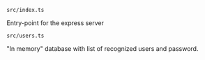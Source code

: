 `src/index.ts`

Entry-point for the express server

`src/users.ts`

"In memory" database with list of recognized users and password.

